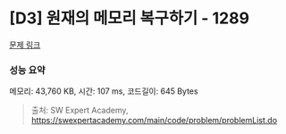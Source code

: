 # [D3] 원재의 메모리 복구하기 - 1289 

[문제 링크](https://swexpertacademy.com/main/code/problem/problemDetail.do?contestProbId=AV19AcoKI9sCFAZN) 

### 성능 요약

메모리: 43,760 KB, 시간: 107 ms, 코드길이: 645 Bytes



> 출처: SW Expert Academy, https://swexpertacademy.com/main/code/problem/problemList.do